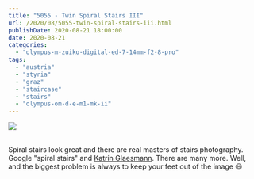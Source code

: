 ```yaml
---
title: "5055 - Twin Spiral Stairs III"
url: /2020/08/5055-twin-spiral-stairs-iii.html
publishDate: 2020-08-21 18:00:00
date: 2020-08-21
categories: 
  - "olympus-m-zuiko-digital-ed-7-14mm-f2-8-pro"
tags: 
  - "austria"
  - "styria"
  - "graz"
  - "staircase"
  - "stairs"
  - "olympus-om-d-e-m1-mk-ii"
---
```

<div class="container">
<div class="center"><a target="_blank" href="https://d25zfm9zpd7gm5.cloudfront.net/1200x1200/2018/20180705_121008_lr.jpg"><img class="webfeedsFeaturedVisual" src="https://d25zfm9zpd7gm5.cloudfront.net/0600x0600/2018/20180705_121008_lr.jpg" /></a></div>
</div>
<br />

Spiral stairs look great and there are real masters of stairs
photography. Google "spiral stairs" and [Katrin
Glaesmann](https://www.flickr.com/photos/glaesmann/). There are many
more. Well, and the biggest problem is always to keep your feet out
of the image :smiley: